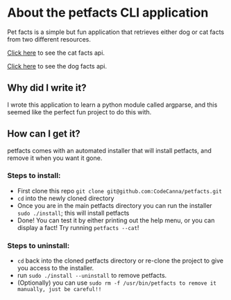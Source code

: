 # About the petfacts CLI application
Pet facts is a simple but fun application that retrieves either dog or cat facts from two different resources.

[Click here](https://catfact.ninja) to see the cat facts api.

[Click here](https://dog-facts-api.herokuapp.com) to see the dog facts api.

## Why did I write it?
I wrote this application to learn a python module called argparse, and this seemed like the perfect fun project to do this with.

## How can I get it?
petfacts comes with an automated installer that will install petfacts, and remove it when you want it gone.

### Steps to install:
* First clone this repo `git clone git@github.com:CodeCanna/petfacts.git`
* `cd` into the newly cloned directory
* Once you are in the main petfacts directory you can run the installer `sudo ./install`; this will install petfacts
* Done!  You can test it by either printing out the help menu, or you can display a fact!  Try running `petfacts --cat`!

### Steps to uninstall:
* `cd` back into the cloned petfacts directory or re-clone the project to give you access to the installer.
* run `sudo ./install --uninstall` to remove petfacts.
* (Optionally) you can use `sudo rm -f /usr/bin/petfacts to remove it manually, just be careful!!`
